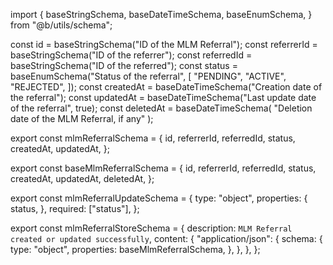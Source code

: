 import {
  baseStringSchema,
  baseDateTimeSchema,
  baseEnumSchema,
} from "@b/utils/schema";

const id = baseStringSchema("ID of the MLM Referral");
const referrerId = baseStringSchema("ID of the referrer");
const referredId = baseStringSchema("ID of the referred");
const status = baseEnumSchema("Status of the referral", [
  "PENDING",
  "ACTIVE",
  "REJECTED",
]);
const createdAt = baseDateTimeSchema("Creation date of the referral");
const updatedAt = baseDateTimeSchema("Last update date of the referral", true);
const deletedAt = baseDateTimeSchema(
  "Deletion date of the MLM Referral, if any"
);

export const mlmReferralSchema = {
  id,
  referrerId,
  referredId,
  status,
  createdAt,
  updatedAt,
};

export const baseMlmReferralSchema = {
  id,
  referrerId,
  referredId,
  status,
  createdAt,
  updatedAt,
  deletedAt,
};

export const mlmReferralUpdateSchema = {
  type: "object",
  properties: {
    status,
  },
  required: ["status"],
};

export const mlmReferralStoreSchema = {
  description: `MLM Referral created or updated successfully`,
  content: {
    "application/json": {
      schema: {
        type: "object",
        properties: baseMlmReferralSchema,
      },
    },
  },
};
